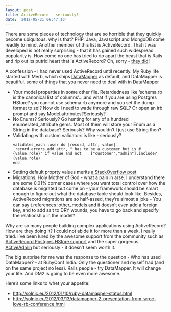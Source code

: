 ```yaml
---
layout: post
title: ActiveRecord - seriously?
date: '2012-05-21 06:47:16'
---
```


There are some pieces of technology that are so horrible that they quickly become ubiquitous. why is that? PHP, Java, Javascript and MongoDB come readily to mind. Another member of this list is ActiveRecord. That it was developed is not really surprising - that it has gained such widespread popularity is. How come no one has tried to rip apart the beast that is Rails and rip out its putrid heart that is ActiveRecord? Oh, sorry - <a href="http://www.merbivore.com/why_merb.html" target="_blank">they did</a>!

A confession - I had never used ActiveRecord until recently. My Ruby life started with Merb, which ships <a href="http://datamapper.org" target="_blank">DataMapper</a> as default, and DataMapper is beautiful. some of things that you never need to deal with in DataMapper

<ul><li>Your model properties in some other file. Retardedness like &lsquo;schema.rb is the canonical list of columns&rsquo;&hellip;.and what if you are using Postgres HStore? you cannot use schema.rb anymore and you set the dump format to sql? Now do I need to wade through raw SQL? Or open an irb prompt and say Model.attributes?Seriously?</li>
<li>No Enums? Seriously? Go hunting for any of a hundred enumerated_attribute gems. Most of them will store your Enum as a String in the database? Seriously? Why wouldn&rsquo;t I just use String then?</li>
<li>Validating with custom validators is like - seriously?

<pre><code>validates_each :user do |record, attr, value|
 record.errors.add attr, " has to be a customer but is #{value.role}" if value and not    ["customer","admin"].include?(value.role)
end
</code></pre></li>
<li>Setting default proprty values merits <a href="http://stackoverflow.com/questions/328525/what-is-the-best-way-to-set-default-values-in-activerecord" target="_blank">a StackOverflow post</a></li>
<li>Migrations. Holy Mother of God - what a pain in arse. I understand there are some 0.01% corner cases where you want total control over how the database is migrated but come on - your framework should be smart enough to figure out what the database table should look like. Besides, ActiveRecord migrations are so half-assed, they&rsquo;re almost a joke - You can say t.references :other_models and it doesn&rsquo;t even add a foreign key, and to add salt to DRY wounds, you have to go back and specify the relationship in the model?</li>
</ul>Why are so many people building complex applications using ActiveRecord? How are they doing it? I could not abide it for more than a week. I really tried. I&rsquo;ve been lured by the awesome support from the community such as <a href="https://github.com/softa/activerecord-postgres-hstore" target="_blank">ActiveRecord Postgres HStore support</a> and the super gorgeous <a href="http://activeadmin.info/" target="_blank">ActiveAdmin</a> but seriously - it doesn&rsquo;t seem worth it.

The big surprise for me was the response to the question - Who has used DataMapper? - at RubyConf India. Only the questioner and myself had (and on the same project no less). 
Rails people - try DataMapper. It will change your life. And DM2 is going to be even more awesome.

Here&rsquo;s some links to whet your appetite:

<ul><li><a href="http://solnic.eu/2012/01/10/ruby-datamapper-status.html" target="_blank">http://solnic.eu/2012/01/10/ruby-datamapper-status.html</a></li>
<li><a href="http://solnic.eu/2012/03/13/datamapper-2-presentation-from-wroc-love-rb-conference.html" target="_blank">http://solnic.eu/2012/03/13/datamapper-2-presentation-from-wroc-love-rb-conference.html</a></li>
</ul>
